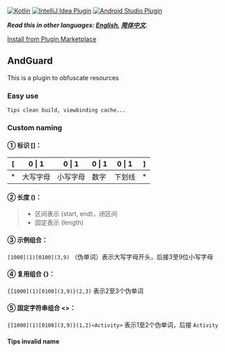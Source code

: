 [![Kotlin](https://img.shields.io/badge/%20language-Kotlin-blueviolet.svg)](https://kotlinlang.org/)
[![IntelliJ Idea Plugin](https://img.shields.io/badge/plugin-IntelliJ%20%20Idea-blue.svg)](https://plugins.jetbrains.com/)
[![Android Studio Plugin](https://img.shields.io/badge/plugin-AndroidStudio-green.svg)](https://plugins.jetbrains.com/)

***Read this in other languages: [English](README.md), [简体中文](README.zh.md).***

[Install from Plugin Marketplace](https://plugins.jetbrains.com/)

## AndGuard

This is a plugin to obfuscate resources

### Easy use

    Tips clean build, viewbinding cache...

### Custom naming

#### ① 标识 []：

| [ | 0 \| 1 | 0 \| 1 | 0 \| 1 | 0 \| 1 | ] |
|---|--------|--------|--------|--------|---|
| * | 大写字母   | 小写字母   | 数字     | 下划线    | * |

#### ② 长度 ()：

> - 区间表示 (start, end)，闭区间
> - 固定表示 (length)

#### ③ 示例组合：

`[1000](1)[0100](3,9)` （伪单词）表示大写字母开头，后接3至9位小写字母

#### ④ 复用组合 {}：

`{[1000](1)[0100](3,9)}(2,3)` 表示2至3个伪单词

#### ⑤ 固定字符串组合 <>：

`{[1000](1)[0100](3,9)}(1,2)<Activity>` 表示1至2个伪单词，后接 `Activity`

#### Tips invalid name